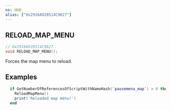 ```yaml
---
ns: HUD
alias: ["0x2916A928514C9827"]
---
```

## RELOAD_MAP_MENU

```c
// 0x2916A928514C9827
void RELOAD_MAP_MENU();
```

Forces the map menu to reload.

## Examples
```lua
  if GetNumberOfReferencesOfScriptWithNameHash(`pausemenu_map`) > 0 then -- Ensure we're on the map screen
    ReloadMapMenu()
    print('Reloaded map menu!')
  end
```
